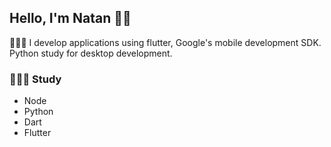 ## Hello, I'm Natan 👋🏽

👨🏽‍💻 I develop applications using flutter, Google's mobile development SDK. Python study for desktop development.

### 👨🏽‍🏫 Study
- Node
- Python
- Dart
- Flutter
